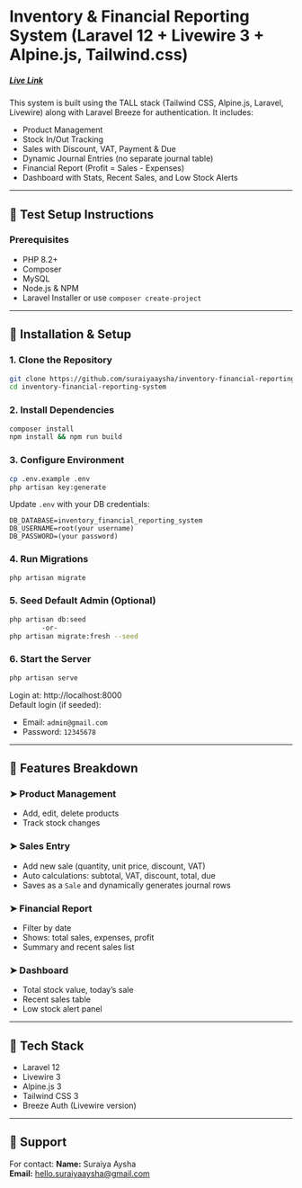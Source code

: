 # Inventory & Financial Reporting System (Laravel 12 + Livewire 3 + Alpine.js, Tailwind.css)

##### [Live Link](https://inventory.ayshatech.com/)

This system is built using the TALL stack (Tailwind CSS, Alpine.js, Laravel, Livewire) along with Laravel Breeze for authentication. It includes:

-   Product Management
-   Stock In/Out Tracking
-   Sales with Discount, VAT, Payment & Due
-   Dynamic Journal Entries (no separate journal table)
-   Financial Report (Profit = Sales - Expenses)
-   Dashboard with Stats, Recent Sales, and Low Stock Alerts

---

## 🧪 Test Setup Instructions

### Prerequisites

-   PHP 8.2+
-   Composer
-   MySQL
-   Node.js & NPM
-   Laravel Installer or use `composer create-project`

---

## 🚀 Installation & Setup

### 1. Clone the Repository

```bash
git clone https://github.com/suraiyaaysha/inventory-financial-reporting-system
cd inventory-financial-reporting-system
```

### 2. Install Dependencies

```bash
composer install
npm install && npm run build
```

### 3. Configure Environment

```bash
cp .env.example .env
php artisan key:generate
```

Update `.env` with your DB credentials:

```
DB_DATABASE=inventory_financial_reporting_system
DB_USERNAME=root(your username)
DB_PASSWORD=(your password)
```

### 4. Run Migrations

```bash
php artisan migrate
```

### 5. Seed Default Admin (Optional)

```bash
php artisan db:seed
        -or-
php artisan migrate:fresh --seed
```

### 6. Start the Server

```bash
php artisan serve
```

Login at: http://localhost:8000  
Default login (if seeded):

-   Email: `admin@gmail.com`
-   Password: `12345678`

---

## 🔧 Features Breakdown

### ➤ Product Management

-   Add, edit, delete products
-   Track stock changes

### ➤ Sales Entry

-   Add new sale (quantity, unit price, discount, VAT)
-   Auto calculations: subtotal, VAT, discount, total, due
-   Saves as a `Sale` and dynamically generates journal rows

### ➤ Financial Report

-   Filter by date
-   Shows: total sales, expenses, profit
-   Summary and recent sales list

### ➤ Dashboard

-   Total stock value, today’s sale
-   Recent sales table
-   Low stock alert panel

---

## 🧩 Tech Stack

-   Laravel 12
-   Livewire 3
-   Alpine.js 3
-   Tailwind CSS 3
-   Breeze Auth (Livewire version)

---

## 🙋 Support

For contact:
**Name:** Suraiya Aysha  
**Email:** hello.suraiyaaysha@gmail.com
